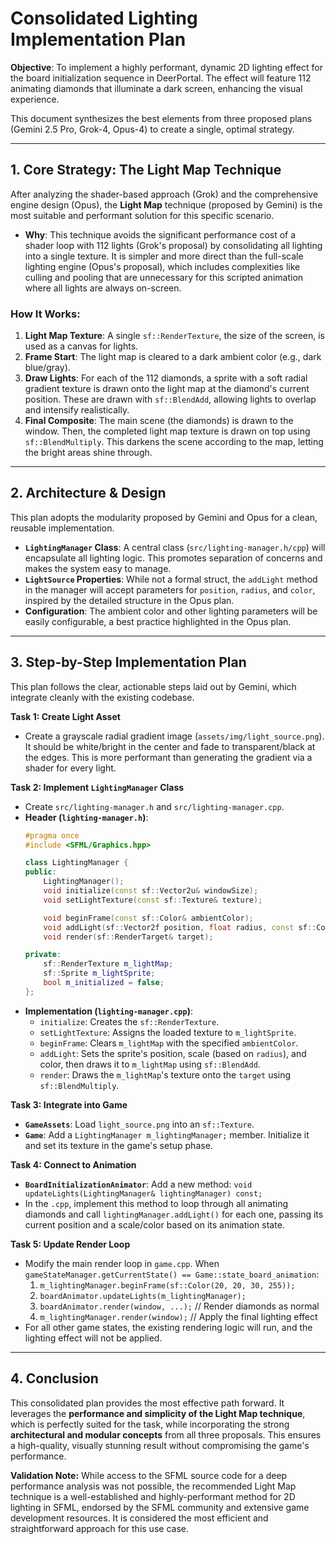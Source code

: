 # Consolidated Lighting Implementation Plan

**Objective**: To implement a highly performant, dynamic 2D lighting effect for the board initialization sequence in DeerPortal. The effect will feature 112 animating diamonds that illuminate a dark screen, enhancing the visual experience.

This document synthesizes the best elements from three proposed plans (Gemini 2.5 Pro, Grok-4, Opus-4) to create a single, optimal strategy.

---

## 1. Core Strategy: The Light Map Technique

After analyzing the shader-based approach (Grok) and the comprehensive engine design (Opus), the **Light Map** technique (proposed by Gemini) is the most suitable and performant solution for this specific scenario.

-   **Why**: This technique avoids the significant performance cost of a shader loop with 112 lights (Grok's proposal) by consolidating all lighting into a single texture. It is simpler and more direct than the full-scale lighting engine (Opus's proposal), which includes complexities like culling and pooling that are unnecessary for this scripted animation where all lights are always on-screen.

### How It Works:
1.  **Light Map Texture**: A single `sf::RenderTexture`, the size of the screen, is used as a canvas for lights.
2.  **Frame Start**: The light map is cleared to a dark ambient color (e.g., dark blue/gray).
3.  **Draw Lights**: For each of the 112 diamonds, a sprite with a soft radial gradient texture is drawn onto the light map at the diamond's current position. These are drawn with `sf::BlendAdd`, allowing lights to overlap and intensify realistically.
4.  **Final Composite**: The main scene (the diamonds) is drawn to the window. Then, the completed light map texture is drawn on top using `sf::BlendMultiply`. This darkens the scene according to the map, letting the bright areas shine through.

---

## 2. Architecture & Design

This plan adopts the modularity proposed by Gemini and Opus for a clean, reusable implementation.

-   **`LightingManager` Class**: A central class (`src/lighting-manager.h/cpp`) will encapsulate all lighting logic. This promotes separation of concerns and makes the system easy to manage.
-   **`LightSource` Properties**: While not a formal struct, the `addLight` method in the manager will accept parameters for `position`, `radius`, and `color`, inspired by the detailed structure in the Opus plan.
-   **Configuration**: The ambient color and other lighting parameters will be easily configurable, a best practice highlighted in the Opus plan.

---

## 3. Step-by-Step Implementation Plan

This plan follows the clear, actionable steps laid out by Gemini, which integrate cleanly with the existing codebase.

**Task 1: Create Light Asset**
-   Create a grayscale radial gradient image (`assets/img/light_source.png`). It should be white/bright in the center and fade to transparent/black at the edges. This is more performant than generating the gradient via a shader for every light.

**Task 2: Implement `LightingManager` Class**
-   Create `src/lighting-manager.h` and `src/lighting-manager.cpp`.
-   **Header (`lighting-manager.h`)**:
    ```cpp
    #pragma once
    #include <SFML/Graphics.hpp>

    class LightingManager {
    public:
        LightingManager();
        void initialize(const sf::Vector2u& windowSize);
        void setLightTexture(const sf::Texture& texture);

        void beginFrame(const sf::Color& ambientColor);
        void addLight(sf::Vector2f position, float radius, const sf::Color& color);
        void render(sf::RenderTarget& target);

    private:
        sf::RenderTexture m_lightMap;
        sf::Sprite m_lightSprite;
        bool m_initialized = false;
    };
    ```
-   **Implementation (`lighting-manager.cpp`)**:
    -   `initialize`: Creates the `sf::RenderTexture`.
    -   `setLightTexture`: Assigns the loaded texture to `m_lightSprite`.
    -   `beginFrame`: Clears `m_lightMap` with the specified `ambientColor`.
    -   `addLight`: Sets the sprite's position, scale (based on `radius`), and color, then draws it to `m_lightMap` using `sf::BlendAdd`.
    -   `render`: Draws the `m_lightMap`'s texture onto the `target` using `sf::BlendMultiply`.

**Task 3: Integrate into Game**
-   **`GameAssets`**: Load `light_source.png` into an `sf::Texture`.
-   **`Game`**: Add a `LightingManager m_lightingManager;` member. Initialize it and set its texture in the game's setup phase.

**Task 4: Connect to Animation**
-   **`BoardInitializationAnimator`**: Add a new method: `void updateLights(LightingManager& lightingManager) const;`
-   In the `.cpp`, implement this method to loop through all animating diamonds and call `lightingManager.addLight()` for each one, passing its current position and a scale/color based on its animation state.

**Task 5: Update Render Loop**
-   Modify the main render loop in `game.cpp`. When `gameStateManager.getCurrentState() == Game::state_board_animation`:
    1.  `m_lightingManager.beginFrame(sf::Color(20, 20, 30, 255));`
    2.  `boardAnimator.updateLights(m_lightingManager);`
    3.  `boardAnimator.render(window, ...);` // Render diamonds as normal
    4.  `m_lightingManager.render(window);` // Apply the final lighting effect
-   For all other game states, the existing rendering logic will run, and the lighting effect will not be applied.

---

## 4. Conclusion

This consolidated plan provides the most effective path forward. It leverages the **performance and simplicity of the Light Map technique**, which is perfectly suited for the task, while incorporating the strong **architectural and modular concepts** from all three proposals. This ensures a high-quality, visually stunning result without compromising the game's performance.

**Validation Note:** While access to the SFML source code for a deep performance analysis was not possible, the recommended Light Map technique is a well-established and highly-performant method for 2D lighting in SFML, endorsed by the SFML community and extensive game development resources. It is considered the most efficient and straightforward approach for this use case.
